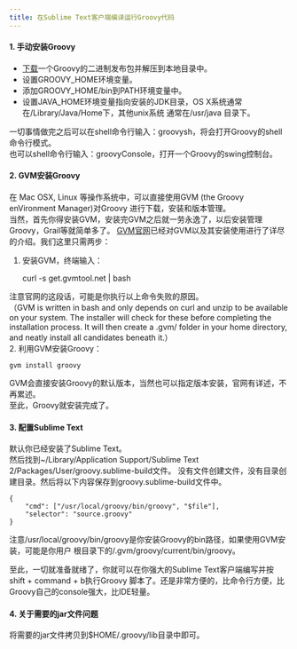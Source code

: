 ```yaml
---
title: 在Sublime Text客户端编译运行Groovy代码
---
```


#### 1. 手动安装Groovy
* [下载](http://groovy.codehaus.org/Download)一个Groovy的二进制发布包并解压到本地目录中。
* 设置GROOVY_HOME环境变量。
* 添加GROOVY_HOME/bin到PATH环境变量中。
* 设置JAVA_HOME环境变量指向安装的JDK目录，OS X系统通常在/Library/Java/Home下，其他unix系统
通常在/usr/java 目录下。

一切事情做完之后可以在shell命令行输入：groovysh，将会打开Groovy的shell命令行模式。  
也可以shell命令行输入：groovyConsole，打开一个Groovy的swing控制台。

#### 2. GVM安装Groovy
在 Mac OSX, Linux 等操作系统中，可以直接使用GVM (the Groovy enVironment Manager)对Groovy
进行下载，安装和版本管理。   
当然，首先你得安装GVM，安装完GVM之后就一劳永逸了，以后安装管理Groovy，Grail等就简单多了。 
[GVM官网](http://gvmtool.net/)已经对GVM以及其安装使用进行了详尽的介绍。我们这里只需两步：  
1. 安装GVM，终端输入：     

    curl -s get.gvmtool.net | bash


注意官网的这段话，可能是你执行以上命令失败的原因。   
（GVM is written in bash and only depends on curl and unzip to be available 
on your system. The installer will check for these before completing the 
installation process. It will then create a .gvm/ folder in your home directory, 
and neatly install all candidates beneath it.）  
2. 利用GVM安装Groovy：   

    gvm install groovy 

GVM会直接安装Groovy的默认版本，当然也可以指定版本安装，官网有详述，不再累述。  
至此，Groovy就安装完成了。  

#### 3. 配置Sublime Text
默认你已经安装了Sublime Text。  
然后找到~/Library/Application Support/Sublime Text 2/Packages/User/groovy.sublime-build文件。
没有文件创建文件，没有目录创建目录。然后将以下内容保存到groovy.sublime-build文件中。

	{
	 	"cmd": ["/usr/local/groovy/bin/groovy", "$file"],
	 	"selector": "source.groovy"
	}

注意/usr/local/groovy/bin/groovy是你安装Groovy的bin路径，如果使用GVM安装，可能是你用户
根目录下的/.gvm/groovy/current/bin/groovy。

至此，一切就准备就绪了，你就可以在你强大的Sublime Text客户端编写并按 shift + command + b执行Groovy
脚本了。还是非常方便的，比命令行方便，比Groovy自己的console强大，比IDE轻量。

#### 4. 关于需要的jar文件问题
将需要的jar文件拷贝到$HOME/.groovy/lib目录中即可。



